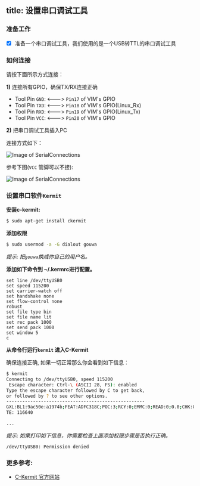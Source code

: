 title: 设置串口调试工具
---

### 准备工作
- [x] 准备一个串口调试工具，我们使用的是一个USB转TTL的串口调试工具

### 如何连接
请按下面所示方式连接：

**1)** 连接所有GPIO，确保TX/RX连接正确

  * Tool Pin `GND`: <---> `Pin17` of VIM's GPIO
  * Tool Pin `TXD`: <---> `Pin18` of VIM's GPIO(Linux_Rx)
  * Tool Pin `RXD`: <---> `Pin19` of VIM's GPIO(Linux_Tx)
  * Tool Pin `VCC`: <---> `Pin20` of VIM's GPIO

**2)** 把串口调试工具插入PC

连接方式如下：

![Image of SerialConnections](/images/SerialConnections_3Pin.png)

参考下图(`VCC` 管脚可以不接):

![Image of SerialConnections](/images/SerialConnections.png)


### 设置串口软件`Kermit`
**安装c-kermit:**
```sh
$ sudo apt-get install ckermit
```

**添加权限**
```sh
$ sudo usermod -a -G dialout gouwa
```
*提示: 把`gouwa`换成你自己的用户名。*


**添加如下命令到 ~/.kermrc进行配置。**
```
set line /dev/ttyUSB0
set speed 115200
set carrier-watch off
set handshake none
set flow-control none
robust
set file type bin
set file name lit
set rec pack 1000
set send pack 1000
set window 5
c
```

**从命令行运行`kermit` 进入C-Kermit**

确保连接正确, 如果一切正常那么你会看到如下信息：
```sh
$ kermit
Connecting to /dev/ttyUSB0, speed 115200
 Escape character: Ctrl-\ (ASCII 28, FS): enabled
Type the escape character followed by C to get back,
or followed by ? to see other options.
----------------------------------------------------
GXL:BL1:9ac50e:a1974b;FEAT:ADFC318C;POC:3;RCY:0;EMMC:0;READ:0;0.0;CHK:0;
TE: 116640

...

```
*提示: 如果打印如下信息，你需要检查上面添加权限步骤是否执行正确。*
```
/dev/ttyUSB0: Permission denied
```



### 更多参考:
* [C-Kermit 官方网站](http://www.columbia.edu/kermit/index.html)

